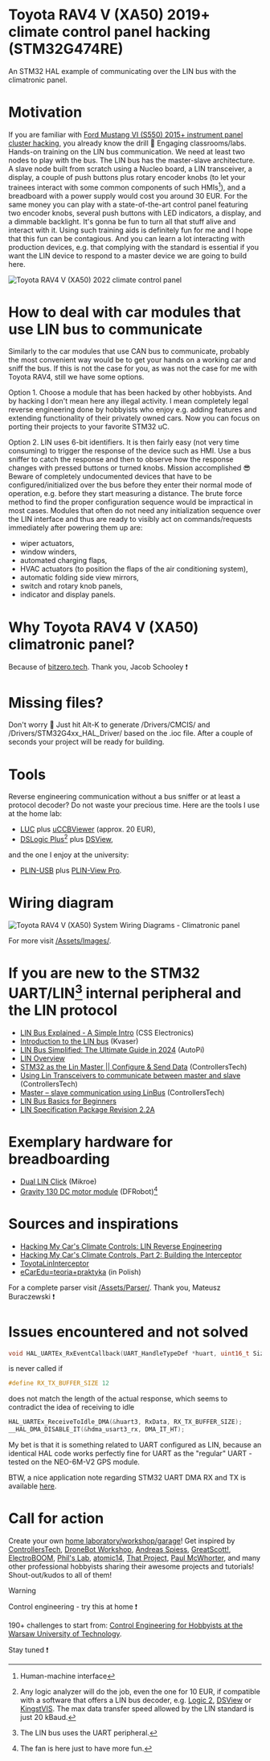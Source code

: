 # Toyota RAV4 V (XA50) 2019+ climate control panel hacking (STM32G474RE)
An STM32 HAL example of communicating over the LIN bus with the climatronic panel.

# Motivation
If you are familiar with [Ford Mustang VI (S550) 2015+ instrument panel cluster hacking](https://github.com/ufnalski/ford_mustang_cluster_h503rb), you already know the drill :slightly_smiling_face: Engaging classrooms/labs. Hands-on training on the LIN bus communication. We need at least two nodes to play with the bus. The LIN bus has the master-slave architecture. A slave node built from scratch using a Nucleo board, a LIN transceiver, a display, a couple of push buttons plus rotary encoder knobs (to let your trainees interact with some common components of such HMIs[^1]), and a breadboard with a power supply would cost you around 30 EUR. For the same money you can play with a state-of-the-art control panel featuring two encoder knobs, several push buttons with LED indicators, a display, and a dimmable backlight. It's gonna be fun to turn all that stuff alive and interact with it. Using such training aids is definitely fun for me and I hope that this fun can be contagious. And you can learn a lot interacting with production devices, e.g. that complying with the standard is essential if you want the LIN device to respond to a master device we are going to build here.

[^1]: Human-machine interface

![Toyota RAV4 V (XA50) 2022 climate control panel](/Assets/Images/toyota_rav4_university_lab.jpg)

# How to deal with car modules that use LIN bus to communicate
Similarly to the car modules that use CAN bus to communicate, probably the most convenient way would be to get your hands on a working car and sniff the bus. If this is not the case for you, as was not the case for me with Toyota RAV4, still we have some options.

Option 1. Choose a module that has been hacked by other hobbyists. And by hacking I don't mean here any illegal activity. I mean completely legal reverse engineering done by hobbyists who enjoy e.g. adding features and extending functionality of their privately owned cars. Now you can focus on porting their projects to your favorite STM32 uC.

Option 2. LIN uses 6-bit identifiers. It is then fairly easy (not very time consuming) to trigger the response of the device such as HMI. Use a bus sniffer to catch the response and then to observe how the response changes with pressed buttons or turned knobs. Mission accomplished :sunglasses: Beware of completely undocumented devices that have to be configured/initialized over the bus before they enter their normal mode of operation, e.g. before they start measuring a distance. The brute force method to find the proper configuration sequence would be impractical in most cases. Modules that often do not need any initialization sequence over the LIN interface and thus are ready to visibly act on commands/requests immediately after powering them up are:
* wiper actuators,
* window winders,
* automated charging flaps,
* HVAC actuators (to position the flaps of the air conditioning system),
* automatic folding side view mirrors,
* switch and rotary knob panels,
* indicator and display panels.

# Why Toyota RAV4 V (XA50) climatronic panel?
Because of [bitzero.tech](https://bitzero.tech/). Thank you, Jacob Schooley :exclamation: 

# Missing files?
Don't worry :slightly_smiling_face: Just hit Alt-K to generate /Drivers/CMCIS/ and /Drivers/STM32G4xx_HAL_Driver/ based on the .ioc file. After a couple of seconds your project will be ready for building.

# Tools
Reverse engineering communication without a bus sniffer or at least a protocol decoder? Do not waste your precious time. Here are the tools I use at the home lab:
* [LUC](https://ucandevices.github.io/ulc.html) plus [uCCBViewer](https://github.com/UsbCANConverter-UCCbasic/uCCBViewer/releases) (approx. 20 EUR),
* [DSLogic Plus](https://www.dreamsourcelab.com/product/dslogic-series/)[^2] plus [DSView](https://www.dreamsourcelab.com/download/),

and the one I enjoy at the university:
* [PLIN-USB](https://www.peak-system.com/PLIN-USB.485.0.html?&L=1) plus [PLIN-View Pro](https://www.peak-system.com/PLIN-View-Pro.243.0.html?&L=1).

[^2]: Any logic analyzer will do the job, even the one for 10 EUR, if compatible with a software that offers a LIN bus decoder, e.g. [Logic 2](https://www.saleae.com/pages/downloads), [DSView](https://www.dreamsourcelab.com/download/) or [KingstVIS](https://www.qdkingst.com/en/download). The max data transfer speed allowed by the LIN standard is just 20 kBaud.

# Wiring diagram
![Toyota RAV4 V (XA50) System Wiring Diagrams - Climatronic panel](/Assets/Images/toyota_rav4_genV_air_conditioning_control_panel.jpg)

For more visit [/Assets/Images/](/Assets/Images/).

# If you are new to the STM32 UART/LIN[^3] internal peripheral and the LIN protocol
* [LIN Bus Explained - A Simple Intro](https://www.csselectronics.com/pages/lin-bus-protocol-intro-basics) (CSS Electronics)
* [Introduction to the LIN bus](https://kvaser.com/about-can/can-standards/linbus/) (Kvaser)
* [LIN Bus Simplified: The Ultimate Guide in 2024](https://www.autopi.io/blog/lin-bus-protocol-explained/) (AutoPi)
* [LIN Overview](https://developerhelp.microchip.com/xwiki/bin/view/applications/lin/overview/)
* [STM32 as the Lin Master || Configure & Send Data](https://controllerstech.com/stm32-uart-8-lin-protocol-part-1/) (ControllersTech)
* [Using Lin Transceivers to communicate between master and slave](https://controllerstech.com/stm32-uart-9-lin-protocol-part-2/) (ControllersTech)
* [Master – slave communication using LinBus](https://controllerstech.com/stm32-uart-10-lin-protocol-part-3/) (ControllersTech)
* [LIN Bus Basics for Beginners](https://lipowsky.com/downloads/Software/LIN-Basics_for_Beginners-EN.pdf)
* [LIN Specification Package Revision 2.2A](https://www.cs-group.de/wp-content/uploads/2016/11/LIN_Specification_Package_2.2A.pdf)

[^3]: The LIN bus uses the UART peripheral.

# Exemplary hardware for breadboarding
* [Dual LIN Click](https://www.mikroe.com/dual-lin-click) (Mikroe)
* [Gravity 130 DC motor module](https://wiki.dfrobot.com/Gravity__130_DC_Motor_SKU__DFR0411) (DFRobot)[^4]

[^4]: The fan is here just to have more fun.

# Sources and inspirations
* [Hacking My Car's Climate Controls: LIN Reverse Engineering](https://bitzero.tech/posts/2022/11/30/hacking-my-cars-climate-controls-lin-reverse-engineering)
* [Hacking My Car's Climate Controls, Part 2: Building the Interceptor](https://bitzero.tech/posts/2023/04/06/hacking-my-cars-climate-controls-part-2)
* [ToyotaLinInterceptor](https://github.com/jbschooley/ToyotaLinInterceptor)
* [eCarEdu=teoria+praktyka](https://ecaredu.pl/) (in Polish)

For a complete parser visit [/Assets/Parser/](/Assets/Parser/). Thank you, Mateusz Buraczewski :exclamation:

# Issues encountered and not solved
```c
void HAL_UARTEx_RxEventCallback(UART_HandleTypeDef *huart, uint16_t Size);
```
is never called if
```c
#define RX_TX_BUFFER_SIZE 12
```
does not match the length of the actual response, which seems to contradict the idea of receiving to idle
```c
HAL_UARTEx_ReceiveToIdle_DMA(&huart3, RxData, RX_TX_BUFFER_SIZE);
__HAL_DMA_DISABLE_IT(&hdma_usart3_rx, DMA_IT_HT);
```
My bet is that it is something related to UART configured as LIN, because an identical HAL code works perfectly fine for UART as the "regular" UART - tested on the NEO-6M-V2 GPS module.

BTW, a nice application note regarding STM32 UART DMA RX and TX is available [here](https://github.com/MaJerle/stm32-usart-uart-dma-rx-tx).

# Call for action
Create your own [home laboratory/workshop/garage](http://ufnalski.edu.pl/control_engineering_for_hobbyists/2024_dzien_otwarty_we/Dzien_Otwarty_WE_2024_Control_Engineering_for_Hobbyists.pdf)! Get inspired by [ControllersTech](https://www.youtube.com/@ControllersTech), [DroneBot Workshop](https://www.youtube.com/@Dronebotworkshop), [Andreas Spiess](https://www.youtube.com/@AndreasSpiess), [GreatScott!](https://www.youtube.com/@greatscottlab), [ElectroBOOM](https://www.youtube.com/@ElectroBOOM), [Phil's Lab](https://www.youtube.com/@PhilsLab), [atomic14](https://www.youtube.com/@atomic14), [That Project](https://www.youtube.com/@ThatProject), [Paul McWhorter](https://www.youtube.com/@paulmcwhorter), and many other professional hobbyists sharing their awesome projects and tutorials! Shout-out/kudos to all of them!

> [!WARNING]
> Control engineering - try this at home :exclamation:

190+ challenges to start from: [Control Engineering for Hobbyists at the Warsaw University of Technology](http://ufnalski.edu.pl/control_engineering_for_hobbyists/Control_Engineering_for_Hobbyists_list_of_challenges.pdf).

Stay tuned :exclamation:
